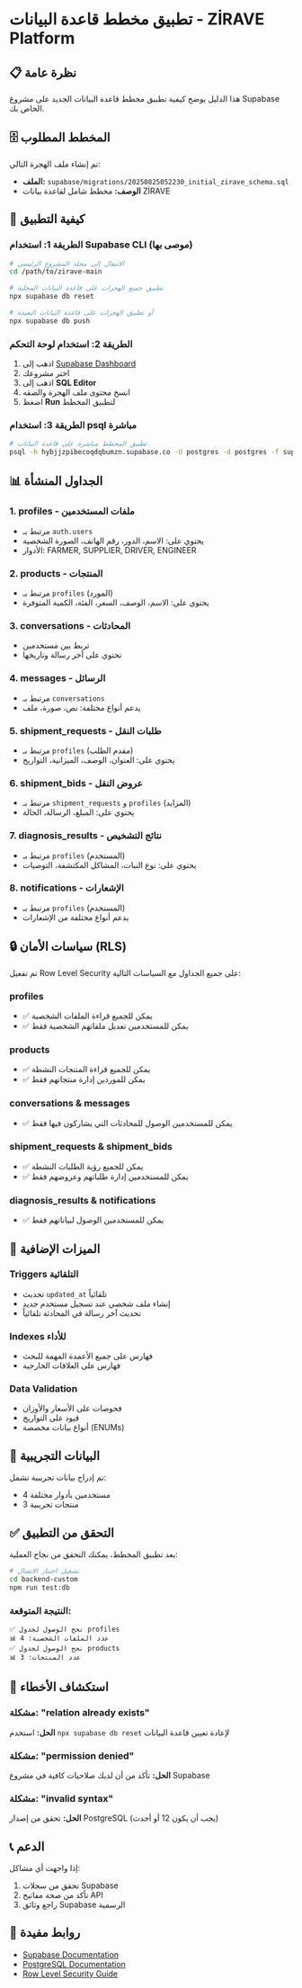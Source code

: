 # تطبيق مخطط قاعدة البيانات - ZİRAVE Platform

## 📋 نظرة عامة

هذا الدليل يوضح كيفية تطبيق مخطط قاعدة البيانات الجديد على مشروع Supabase الخاص بك.

## 🗄️ المخطط المطلوب

تم إنشاء ملف الهجرة التالي:
- **الملف:** `supabase/migrations/20250825052230_initial_zirave_schema.sql`
- **الوصف:** مخطط شامل لقاعدة بيانات ZİRAVE

## 🚀 كيفية التطبيق

### الطريقة 1: استخدام Supabase CLI (موصى بها)

```bash
# الانتقال إلى مجلد المشروع الرئيسي
cd /path/to/zirave-main

# تطبيق جميع الهجرات على قاعدة البيانات المحلية
npx supabase db reset

# أو تطبيق الهجرات على قاعدة البيانات البعيدة
npx supabase db push
```

### الطريقة 2: استخدام لوحة التحكم

1. اذهب إلى [Supabase Dashboard](https://supabase.com/dashboard)
2. اختر مشروعك
3. اذهب إلى **SQL Editor**
4. انسخ محتوى ملف الهجرة والصقه
5. اضغط **Run** لتطبيق المخطط

### الطريقة 3: استخدام psql مباشرة

```bash
# تطبيق المخطط مباشرة على قاعدة البيانات
psql -h hybjjzpibecoqdqbumzn.supabase.co -U postgres -d postgres -f supabase/migrations/20250825052230_initial_zirave_schema.sql
```

## 📊 الجداول المنشأة

### 1. **profiles** - ملفات المستخدمين
- مرتبط بـ `auth.users`
- يحتوي على: الاسم، الدور، رقم الهاتف، الصورة الشخصية
- الأدوار: FARMER, SUPPLIER, DRIVER, ENGINEER

### 2. **products** - المنتجات
- مرتبط بـ `profiles` (المورد)
- يحتوي على: الاسم، الوصف، السعر، الفئة، الكمية المتوفرة

### 3. **conversations** - المحادثات
- تربط بين مستخدمين
- تحتوي على آخر رسالة وتاريخها

### 4. **messages** - الرسائل
- مرتبط بـ `conversations`
- يدعم أنواع مختلفة: نص، صورة، ملف

### 5. **shipment_requests** - طلبات النقل
- مرتبط بـ `profiles` (مقدم الطلب)
- يحتوي على: العنوان، الوصف، الميزانية، التواريخ

### 6. **shipment_bids** - عروض النقل
- مرتبط بـ `shipment_requests` و `profiles` (المزايد)
- يحتوي على: المبلغ، الرسالة، الحالة

### 7. **diagnosis_results** - نتائج التشخيص
- مرتبط بـ `profiles` (المستخدم)
- يحتوي على: نوع النبات، المشاكل المكتشفة، التوصيات

### 8. **notifications** - الإشعارات
- مرتبط بـ `profiles` (المستخدم)
- يدعم أنواع مختلفة من الإشعارات

## 🔒 سياسات الأمان (RLS)

تم تفعيل Row Level Security على جميع الجداول مع السياسات التالية:

### **profiles**
- ✅ يمكن للجميع قراءة الملفات الشخصية
- ✅ يمكن للمستخدمين تعديل ملفاتهم الشخصية فقط

### **products**
- ✅ يمكن للجميع قراءة المنتجات النشطة
- ✅ يمكن للموردين إدارة منتجاتهم فقط

### **conversations & messages**
- ✅ يمكن للمستخدمين الوصول للمحادثات التي يشاركون فيها فقط

### **shipment_requests & shipment_bids**
- ✅ يمكن للجميع رؤية الطلبات النشطة
- ✅ يمكن للمستخدمين إدارة طلباتهم وعروضهم فقط

### **diagnosis_results & notifications**
- ✅ يمكن للمستخدمين الوصول لبياناتهم فقط

## 🔧 الميزات الإضافية

### **Triggers التلقائية**
- تحديث `updated_at` تلقائياً
- إنشاء ملف شخصي عند تسجيل مستخدم جديد
- تحديث آخر رسالة في المحادثة تلقائياً

### **Indexes للأداء**
- فهارس على جميع الأعمدة المهمة للبحث
- فهارس على العلاقات الخارجية

### **Data Validation**
- فحوصات على الأسعار والأوزان
- قيود على التواريخ
- أنواع بيانات مخصصة (ENUMs)

## 📝 البيانات التجريبية

تم إدراج بيانات تجريبية تشمل:
- 4 مستخدمين بأدوار مختلفة
- 3 منتجات تجريبية

## ✅ التحقق من التطبيق

بعد تطبيق المخطط، يمكنك التحقق من نجاح العملية:

```bash
# تشغيل اختبار الاتصال
cd backend-custom
npm run test:db
```

### النتيجة المتوقعة:
```
✅ نجح الوصول لجدول profiles
📊 عدد الملفات الشخصية: 4
✅ نجح الوصول لجدول products
📊 عدد المنتجات: 3
```

## 🐛 استكشاف الأخطاء

### مشكلة: "relation already exists"
**الحل:** استخدم `npx supabase db reset` لإعادة تعيين قاعدة البيانات

### مشكلة: "permission denied"
**الحل:** تأكد من أن لديك صلاحيات كافية في مشروع Supabase

### مشكلة: "invalid syntax"
**الحل:** تحقق من إصدار PostgreSQL (يجب أن يكون 12 أو أحدث)

## 📞 الدعم

إذا واجهت أي مشاكل:
1. تحقق من سجلات Supabase
2. تأكد من صحة مفاتيح API
3. راجع وثائق Supabase الرسمية

## 🔗 روابط مفيدة

- [Supabase Documentation](https://supabase.com/docs)
- [PostgreSQL Documentation](https://www.postgresql.org/docs/)
- [Row Level Security Guide](https://supabase.com/docs/guides/auth/row-level-security)
